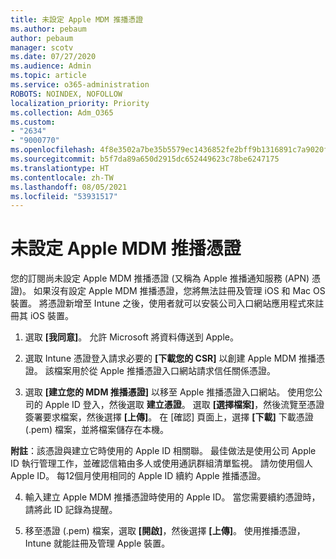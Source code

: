 ```yaml
---
title: 未設定 Apple MDM 推播憑證
ms.author: pebaum
author: pebaum
manager: scotv
ms.date: 07/27/2020
ms.audience: Admin
ms.topic: article
ms.service: o365-administration
ROBOTS: NOINDEX, NOFOLLOW
localization_priority: Priority
ms.collection: Adm_O365
ms.custom:
- "2634"
- "9000770"
ms.openlocfilehash: 4f8e3502a7be35b5579ec1436852fe2bff9b1316891c7a9020f6f5f4767b3d88
ms.sourcegitcommit: b5f7da89a650d2915dc652449623c78be6247175
ms.translationtype: HT
ms.contentlocale: zh-TW
ms.lasthandoff: 08/05/2021
ms.locfileid: "53931517"
---
```

# <a name="apple-mdm-push-certificate-has-not-been-set-up"></a>未設定 Apple MDM 推播憑證

您的訂閱尚未設定 Apple MDM 推播憑證 (又稱為 Apple 推播通知服務 (APN) 憑證)。 如果沒有設定 Apple MDM 推播憑證，您將無法註冊及管理 iOS 和 Mac OS 裝置。 將憑證新增至 Intune 之後，使用者就可以安裝公司入口網站應用程式來註冊其 iOS 裝置。

1. 選取 **[我同意]**。 允許 Microsoft 將資料傳送到 Apple。

2. 選取 Intune 憑證登入請求必要的 **[下載您的 CSR]** 以創建 Apple MDM 推播憑證。 該檔案用於從 Apple 推播憑證入口網站請求信任關係憑證。

3. 選取 **[建立您的 MDM 推播憑證]** 以移至 Apple 推播憑證入口網站。 使用您公司的 Apple ID 登入，然後選取 **建立憑證**。 選取 **[選擇檔案]**，然後流覽至憑證簽署要求檔案，然後選擇 **[上傳]**。 在 [確認] 頁面上，選擇 **[下載]** 下載憑證 (.pem) 檔案，並將檔案儲存在本機。
 
**附註**：該憑證與建立它時使用的 Apple ID 相關聯。 最佳做法是使用公司 Apple ID 執行管理工作，並確認信箱由多人或使用通訊群組清單監視。 請勿使用個人 Apple ID。 每12個月使用相同的 Apple ID 續約 Apple 推播憑證。
 
4. 輸入建立 Apple MDM 推播憑證時使用的 Apple ID。 當您需要續約憑證時，請將此 ID 記錄為提醒。

5. 移至憑證 (.pem) 檔案，選取 **[開啟]**，然後選擇 **[上傳]**。 使用推播憑證，Intune 就能註冊及管理 Apple 裝置。